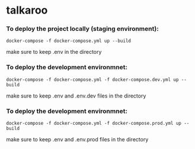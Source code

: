 # talkaroo

### To deploy the project locally (staging environment):
```
docker-compose -f docker-compose.yml up --build
```
make sure to keep .env in the directory

### To deploy the development environmnet:
```
docker-compose -f docker-compose.yml -f docker-compose.dev.yml up --build
```
make sure to keep .env and .env.dev files in the directory

### To deploy the development environmnet:
```
docker-compose -f docker-compose.yml -f docker-compose.prod.yml up --build
```
make sure to keep .env and .env.prod files in the directory

